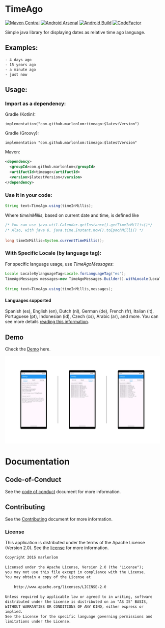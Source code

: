 # TimeAgo

[![Maven Central](https://img.shields.io/maven-central/v/com.github.marlonlom/timeago.svg)](http://www.mvnrepository.com/artifact/com.github.marlonlom/timeago)
[![Android Arsenal](https://img.shields.io/badge/Android%20Arsenal-Timeago-brightgreen.svg?style=flat)](https://android-arsenal.com/details/1/4707)
[![Android Build](https://github.com/marlonlom/timeago/actions/workflows/build.yml/badge.svg)](https://github.com/marlonlom/timeago/actions/workflows/build.yml)
[![CodeFactor](https://www.codefactor.io/repository/github/marlonlom/timeago/badge)](https://www.codefactor.io/repository/github/marlonlom/timeago)

Simple java library for displaying dates as relative time ago language.

## Examples:

```
- 4 days ago
- 15 years ago
- a minute ago
- just now
```

## Usage:

### Import as a dependency:

Gradle (Kotlin):

```
implementation("com.github.marlonlom:timeago:$latestVersion")
```

Gradle (Groovy):

```
implementation "com.github.marlonlom:timeago:$latestVersion"
```

Maven:

```xml
<dependency>
  <groupId>com.github.marlonlom</groupId>
  <artifactId>timeago</artifactId>
  <version>$latestVersion</version>
</dependency>
```

### Use it in your code:

```java
String text=TimeAgo.using(timeInMillis);
```

Where _timeInMillis_, based on current date and time, is defined like

```java
/* You can use java.util.Calendar.getInstance().getTimeInMillis()*/
/* Also, with java 8, java.time.Instant.now().toEpochMilli() */

long timeInMillis=System.currentTimeMillis();
```

### With Specific Locale (by language tag):

For specific language usage, use _TimeAgoMessages_:

```java
Locale LocaleBylanguageTag=Locale.forLanguageTag("es");
TimeAgoMessages messages=new TimeAgoMessages.Builder().withLocale(LocaleBylanguageTag).build();

String text=TimeAgo.using(timeInMillis,messages);
```

#### Languages supported
Spanish (es), English (en), Dutch (nl), German (de), French (fr), Italian (it), Portuguese (pt),
Indonesian (id), Czech (cs), Arabic (ar), and more. You can see more
details [reading this information](docs/languages_supported.md).

## Demo

Check the [Demo](https://goo.gl/y66vh4) here.

![Sample app running](ta_screenshots/ta_sample_running.webp "Sample app running")


# Documentation

## Code-of-Conduct

See the [code of conduct](CODE_OF_CONDUCT.md) document for more information.

## Contributing

See the [Contributing](CONTRIBUTING.md) document for more information.


### License
This application is distributed under the terms of the Apache License (Version 2.0). See the [license](LICENSE) for more
information.

```
Copyright 2016 marlonlom

Licensed under the Apache License, Version 2.0 (the "License");
you may not use this file except in compliance with the License.
You may obtain a copy of the License at

    http://www.apache.org/licenses/LICENSE-2.0

Unless required by applicable law or agreed to in writing, software
distributed under the License is distributed on an "AS IS" BASIS,
WITHOUT WARRANTIES OR CONDITIONS OF ANY KIND, either express or implied.
See the License for the specific language governing permissions and
limitations under the License.
```
